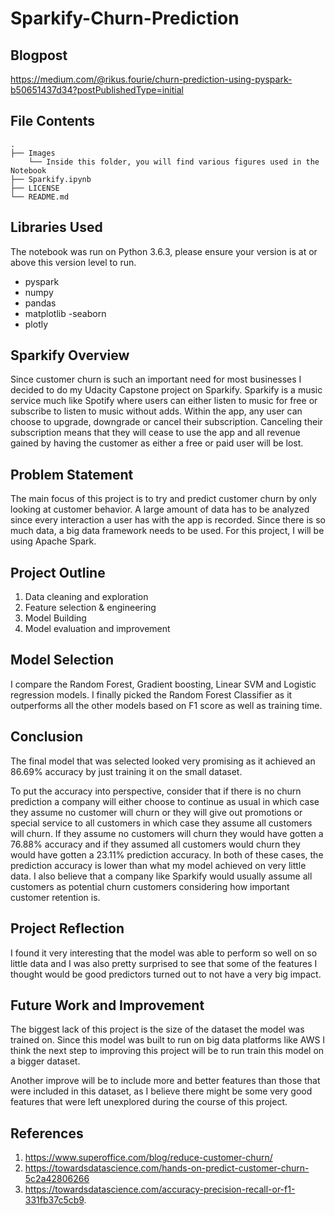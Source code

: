 # Sparkify-Churn-Prediction

## Blogpost
https://medium.com/@rikus.fourie/churn-prediction-using-pyspark-b50651437d34?postPublishedType=initial

## File Contents
    .
    ├── Images
        └── Inside this folder, you will find various figures used in the Notebook
    ├── Sparkify.ipynb    
    ├── LICENSE
    └── README.md

## Libraries Used
The notebook was run on Python 3.6.3, please ensure your version is at or above this version level to run.

- pyspark
- numpy
- pandas
- matplotlib
-seaborn
- plotly

## Sparkify Overview
Since customer churn is such an important need for most businesses I decided to do my Udacity Capstone project on Sparkify. Sparkify is a music service much like Spotify where users can either listen to music for free or subscribe to listen to music without adds. Within the app, any user can choose to upgrade, downgrade or cancel their subscription. Canceling their subscription means that they will cease to use the app and all revenue gained by having the customer as either a free or paid user will be lost.

## Problem Statement
The main focus of this project is to try and predict customer churn by only looking at customer behavior. A large amount of data has to be analyzed since every interaction a user has with the app is recorded. Since there is so much data, a big data framework needs to be used. For this project, I will be using Apache Spark.

## Project Outline
1. Data cleaning and exploration
2. Feature selection & engineering
3. Model Building
4. Model evaluation and improvement

## Model Selection
I compare the Random Forest, Gradient boosting, Linear SVM and Logistic regression models. I finally picked the Random Forest Classifier as it outperforms all the other models based on F1 score as well as training time.

## Conclusion
The final model that was selected looked very promising as it achieved an 86.69% accuracy by just training it on the small dataset.

To put the accuracy into perspective, consider that if there is no churn prediction a company will either choose to continue as usual in which case they assume no customer will churn or they will give out promotions or special service to all customers in which case they assume all customers will churn. If they assume no customers will churn they would have gotten a 76.88% accuracy and if they assumed all customers would churn they would have gotten a 23.11% prediction accuracy. In both of these cases, the prediction accuracy is lower than what my model achieved on very little data. I also believe that a company like Sparkify would usually assume all customers as potential churn customers considering how important customer retention is.

## Project Reflection
I found it very interesting that the model was able to perform so well on so little data and I was also pretty surprised to see that some of the features I thought would be good predictors turned out to not have a very big impact.

## Future Work and Improvement
The biggest lack of this project is the size of the dataset the model was trained on. Since this model was built to run on big data platforms like AWS I think the next step to improving this project will be to run train this model on a bigger dataset.

Another improve will be to include more and better features than those that were included in this dataset, as I believe there might be some very good features that were left unexplored during the course of this project.

## References
1. https://www.superoffice.com/blog/reduce-customer-churn/
2. https://towardsdatascience.com/hands-on-predict-customer-churn-5c2a42806266
3. https://towardsdatascience.com/accuracy-precision-recall-or-f1-331fb37c5cb9.
